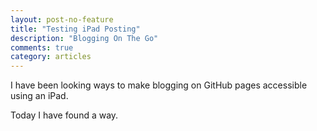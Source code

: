 ```yaml
---
layout: post-no-feature
title: "Testing iPad Posting"
description: "Blogging On The Go"
comments: true
category: articles
---
```


I have been looking ways to make blogging on GitHub pages accessible using an iPad.

Today I have found a way.